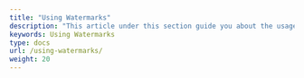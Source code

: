 ```yaml
---
title: "Using Watermarks"
description: "This article under this section guide you about the usage of GroupDocs.Watermark API which is a part of Conholdate.Total for .NET."
keywords: Using Watermarks
type: docs
url: /using-watermarks/
weight: 20
---
```





